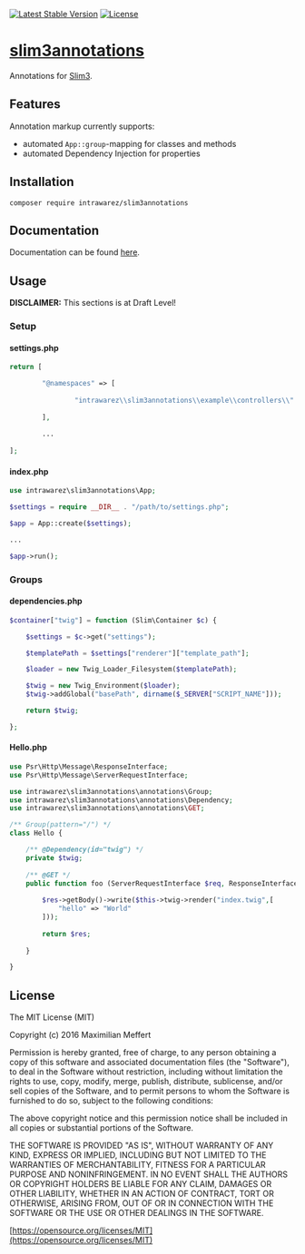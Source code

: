 [![Latest Stable Version](https://poser.pugx.org/intrawarez/slim3annotations/v/stable)](https://packagist.org/packages/intrawarez/slim3annotations)
[![License](https://poser.pugx.org/intrawarez/slim3annotations/license)](https://packagist.org/packages/intrawarez/slim3annotations)


# [slim3annotations](https://intrawarez.github.io/slim3annotations/)
Annotations for [Slim3](http://www.slimframework.com/).

## Features

Annotation markup currently supports:
- automated ```App::group```-mapping for classes and methods
- automated Dependency Injection for properties

## Installation

```
composer require intrawarez/slim3annotations
```

## Documentation

Documentation can be found [here](http://intrawarez.github.io/slim3annotations/docs/).

## Usage

**DISCLAIMER:** This sections is at Draft Level!

### Setup

#### settings.php
```php
return [

		"@namespaces" => [
				
				"intrawarez\\slim3annotations\\example\\controllers\\" => __DIR__."/controllers"
				
		],
		
		...
		
];
```

#### index.php
```php
use intrawarez\slim3annotations\App;

$settings = require __DIR__ . "/path/to/settings.php";

$app = App::create($settings);

...

$app->run();
```

### Groups

#### dependencies.php
```php
$container["twig"] = function (Slim\Container $c) {

	$settings = $c->get("settings");

	$templatePath = $settings["renderer"]["template_path"];

	$loader = new Twig_Loader_Filesystem($templatePath);

	$twig = new Twig_Environment($loader);
	$twig->addGlobal("basePath", dirname($_SERVER["SCRIPT_NAME"]));

	return $twig;

};
```

#### Hello.php
```php
use Psr\Http\Message\ResponseInterface;
use Psr\Http\Message\ServerRequestInterface;

use intrawarez\slim3annotations\annotations\Group;
use intrawarez\slim3annotations\annotations\Dependency;
use intrawarez\slim3annotations\annotations\GET;

/** Group(pattern="/") */
class Hello {

	/** @Dependency(id="twig") */
	private $twig;
	
	/** @GET */   
	public function foo (ServerRequestInterface $req, ResponseInterface $res, array $args) {
		
		$res->getBody()->write($this->twig->render("index.twig",[
			"hello" => "World"
		]));
			
		return $res;
		
	}

}

```


## License

The MIT License (MIT)

Copyright (c) 2016 Maximilian Meffert

Permission is hereby granted, free of charge, to any person obtaining a copy of this software and associated documentation files (the "Software"), to deal in the Software without restriction, including without limitation the rights to use, copy, modify, merge, publish, distribute, sublicense, and/or sell copies of the Software, and to permit persons to whom the Software is furnished to do so, subject to the following conditions:

The above copyright notice and this permission notice shall be included in all copies or substantial portions of the Software.

THE SOFTWARE IS PROVIDED "AS IS", WITHOUT WARRANTY OF ANY KIND, EXPRESS OR IMPLIED, INCLUDING BUT NOT LIMITED TO THE WARRANTIES OF MERCHANTABILITY, FITNESS FOR A PARTICULAR PURPOSE AND NONINFRINGEMENT. IN NO EVENT SHALL THE AUTHORS OR COPYRIGHT HOLDERS BE LIABLE FOR ANY CLAIM, DAMAGES OR OTHER LIABILITY, WHETHER IN AN ACTION OF CONTRACT, TORT OR OTHERWISE, ARISING FROM, OUT OF OR IN CONNECTION WITH THE SOFTWARE OR THE USE OR OTHER DEALINGS IN THE SOFTWARE.

[https://opensource.org/licenses/MIT](https://opensource.org/licenses/MIT)